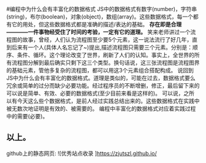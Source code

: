 #编程中为什么会有丰富化的数据格式
JS中的数据格式有数字(number)，字符串(string)，布尔(boolean)，对象(object)，数组(array)。这些数据格式，每一个都有它的用处，但这些数据格式都是准确的描述/表达的基础。
**存在即是合理————一件事物经受住了时间的考验，一定有它的道理。**
笑来老师讲过一个流程图的故事，曾经，人们认为流程图至少要5个元素，这一说法流行了好几年，直到后来有一个人(具体人名忘记了~)提出,描述流程图只需要三个元素。分别是：顺序、条件、循环。这个理论改变了世界，刷新了人们的认知。事实上，全世界的所有流程图分解到最后确实只剩下这三个类型。换句话说，这三张流程图是流程图界的基础元素，管他多复杂的流程图，都可以用这3个元素组合搭配构成。
说回到JS中为什么会有丰富化的数据格式。道理是类似的，可能在过去，数据格式要么冗余或简单的过分而缺少必要功能。经过程序员的不断增删，修正，最后留下来的可以说是简单、有效、必要的数据格式(至少目前来看是这样的)。 可以说，之所以有今天这么些个数据格式，是前人经过实践总结出来的。这些数据格式在实践中被无数次地证明是有效的、被需要的。 编程中丰富化的数据格式对应着实践过程中的需要(必要)。

以上。
-------
github上的静态网页:
![优秀站点收录
]https://zjutszl.github.io/



